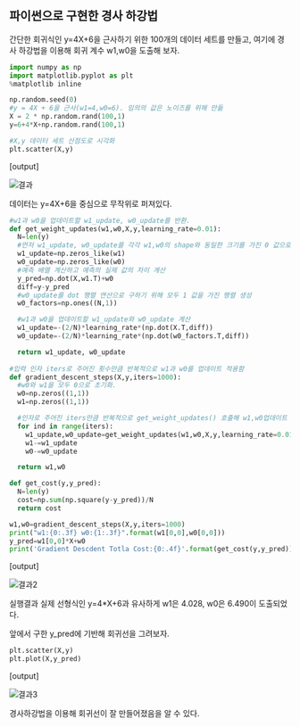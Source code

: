 ## 파이썬으로 구현한 경사 하강법

간단한 회귀식인 y=4X+6을 근사하기 위한 100개의 데이터 세트를 만들고, 여기에 경사 하강법을 이용해 회귀 계수 w1,w0을 도출해 보자.

```python
import numpy as np
import matplotlib.pyplot as plt
%matplotlib inline

np.random.seed(0)
#y = 4X + 6을 근사(w1=4,w0=6). 임의의 값은 노이즈를 위해 만듦
X = 2 * np.random.rand(100,1)
y=6+4*X+np.random.rand(100,1)

#X,y 데이터 세트 산점도로 시각화
plt.scatter(X,y)
```

[output]

![결과](https://s3.us-west-2.amazonaws.com/secure.notion-static.com/3ef8846a-8344-402e-b709-1585b4dce9ff/Untitled.png?X-Amz-Algorithm=AWS4-HMAC-SHA256&X-Amz-Credential=AKIAT73L2G45O3KS52Y5%2F20210613%2Fus-west-2%2Fs3%2Faws4_request&X-Amz-Date=20210613T134824Z&X-Amz-Expires=86400&X-Amz-Signature=79386f8c2b24d89af1ead6b8f936c9393931d40084444fc8071642c392c3555a&X-Amz-SignedHeaders=host&response-content-disposition=filename%20%3D%22Untitled.png%22)

데이터는 y=4X+6을 중심으로 무작위로 퍼져있다. 

```python
#w1과 w0을 업데이트할 w1_update, w0_update를 반환.
def get_weight_updates(w1,w0,X,y,learning_rate=0.01):
  N=len(y)
  #먼저 w1_update, w0_update를 각각 w1,w0의 shape와 동일한 크기를 가진 0 값으로 초기화
  w1_update=np.zeros_like(w1)
  w0_update=np.zeros_like(w0)
  #예측 배열 계산하고 예측의 실제 값의 차이 계산
  y_pred=np.dot(X,w1.T)+w0
  diff=y-y_pred
  #w0_update를 dot 행렬 연산으로 구하기 위해 모두 1 값을 가진 행렬 생성
  w0_factors=np.ones((N,1))

  #w1과 w0을 업데이트할 w1_update와 w0_update 계산
  w1_update=-(2/N)*learning_rate*(np.dot(X.T,diff))
  w0_update=-(2/N)*learning_rate*(np.dot(w0_factors.T,diff))

  return w1_update, w0_update
  
#입력 인자 iters로 주어진 횟수만큼 반복적으로 w1과 w0를 업데이트 적용함
def gradient_descent_steps(X,y,iters=1000):
  #w0와 w1을 모두 0으로 초기화.
  w0=np.zeros((1,1))
  w1=np.zeros((1,1))

  #인자로 주어진 iters만큼 반복적으로 get_weight_updates() 호출해 w1,w0업데이트 수행
  for ind in range(iters):
    w1_update,w0_update=get_weight_updates(w1,w0,X,y,learning_rate=0.01)
    w1-=w1_update
    w0-=w0_update

  return w1,w0

def get_cost(y,y_pred):
  N=len(y)
  cost=np.sum(np.square(y-y_pred))/N
  return cost

w1,w0=gradient_descent_steps(X,y,iters=1000)
print("w1:{0:.3f} w0:{1:.3f}".format(w1[0,0],w0[0,0]))
y_pred=w1[0,0]*X+w0
print('Gradient Descdent Totla Cost:{0:.4f}'.format(get_cost(y,y_pred)))
```

[output]

![결과2](https://s3.us-west-2.amazonaws.com/secure.notion-static.com/a4be566a-5ef4-4204-83e0-b19bf21c9296/Untitled.png?X-Amz-Algorithm=AWS4-HMAC-SHA256&X-Amz-Credential=AKIAT73L2G45O3KS52Y5%2F20210613%2Fus-west-2%2Fs3%2Faws4_request&X-Amz-Date=20210613T134907Z&X-Amz-Expires=86400&X-Amz-Signature=536d691ab49157f5291498eae7710b871ddd4ed4f7602ebcad832eb94dff26f7&X-Amz-SignedHeaders=host&response-content-disposition=filename%20%3D%22Untitled.png%22)

실행결과 실제 선형식인 y=4*X+6과 유사하게 w1은 4.028, w0은 6.490이 도출되었다.

앞에서 구한 y_pred에 기반해 회귀선을 그려보자.

```python
plt.scatter(X,y)
plt.plot(X,y_pred)
```

[output]

![결과3](https://s3.us-west-2.amazonaws.com/secure.notion-static.com/7d6e5826-0e3c-433c-bbb1-a86162a57704/Untitled.png?X-Amz-Algorithm=AWS4-HMAC-SHA256&X-Amz-Credential=AKIAT73L2G45O3KS52Y5%2F20210613%2Fus-west-2%2Fs3%2Faws4_request&X-Amz-Date=20210613T134848Z&X-Amz-Expires=86400&X-Amz-Signature=784f974cd0fb3f7954a51626f474b88c04027814eb145c0e9448a0821eaf3ef8&X-Amz-SignedHeaders=host&response-content-disposition=filename%20%3D%22Untitled.png%22)

경사하강법을 이용해 회귀선이 잘 만들어졌음을 알 수 있다.
